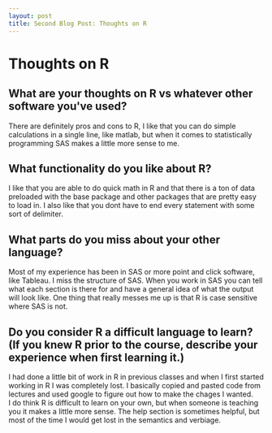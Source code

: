 ```yaml
---
layout: post
title: Second Blog Post: Thoughts on R
---
```


# Thoughts on R

## What are your thoughts on R vs whatever other software you've used?  
There are definitely pros and cons to R, I like that you can do simple calculations in a single line, like matlab, but when it comes to statistically programming SAS makes a little more sense to me.  
  
## What functionality do you like about R?  
I like that you are able to do quick math in R and that there is a ton of data preloaded with the base package and other packages that are pretty easy to load in. I also like that you dont have to end every statement with some sort of delimiter.  
  
## What parts do you miss about your other language?  
Most of my experience has been in SAS or more point and click software, like Tableau. I miss the structure of SAS. When you work in SAS you can tell what each section is there for and have a general idea of what the output will look like. One thing that really messes me up is that R is case sensitive where SAS is not.
  
## Do you consider R a difficult language to learn? (If you knew R prior to the course, describe your experience when first learning it.)  
I had done a little bit of work in R in previous classes and when I first started working in R I was completely lost. I basically copied and pasted code from lectures and used google to figure out how to make the chages I wanted.  
I do think R is difficult to learn on your own, but when someone is teaching you it makes a little more sense. The help section is sometimes helpful, but most of the time I would get lost in the semantics and verbiage. 
